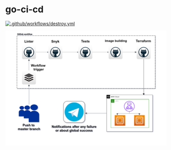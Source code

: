 # go-ci-cd

[![.github/workflows/destroy.yml](https://github.com/oleg1995petrov/go-ci-cd/actions/workflows/cicd.yml/badge.svg)](https://github.com/oleg1995petrov/go-ci-cd/workflows/cicd.yml)

![cicd](cicd.png)
